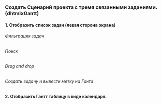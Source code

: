 ### Создать Сценарий проекта с тремя связанными заданиями. (dhtmlxGantt)

#### 1. Отобразить список задач (левая сторона экрана)
###### Фильтрация задач
###### Поиск
###### Drag and drop
###### Создать задачу и вывести метку на Ганта

#### 2. Отобразить Гантт таблицу в виде календаря.
